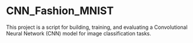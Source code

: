 # CNN_Fashion_MNIST
This project is a script for building, training, and evaluating a Convolutional Neural Network (CNN) model for image classification tasks. 
